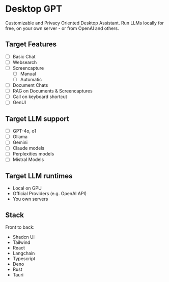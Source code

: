 # Desktop GPT

Customizable and Privacy Oriented Desktop Assistant.
Run LLMs locally for free, on your own server - or from OpenAI and others.

## Target Features
- [ ] Basic Chat
- [ ] Websearch
- [ ] Screencapture
    - [ ] Manual
    - [ ] Automatic
- [ ] Document Chats
- [ ] RAG on Documents & Screencaptures
- [ ] Call on keyboard shortcut
- [ ] GenUI

## Target LLM support
- [ ] GPT-4o, o1
- [ ] Ollama
- [ ] Gemini
- [ ] Claude models
- [ ] Perplexities models
- [ ] Mistral Models

## Target LLM runtimes
- Local on GPU
- Official Providers (e.g. OpenAI API)
- You own servers

## Stack
Front to back:
- Shadcn UI
- Tailwind
- React
- Langchain
- Typescript
- Deno
- Rust
- Tauri